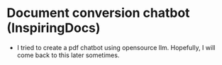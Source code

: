 # Document conversion chatbot (InspiringDocs)

- I tried to create a pdf chatbot using opensource llm. Hopefully, I will come back to this later sometimes.